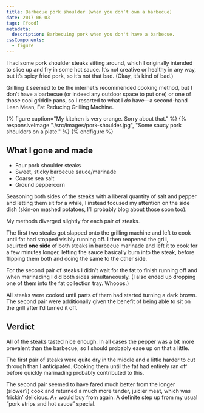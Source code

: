 ```yaml
---
title: Barbecue pork shoulder (when you don’t own a barbecue)
date: 2017-06-03
tags: [food]
metadata:
  description: Barbecuing pork when you don't have a barbecue.
cssComponents:
  - figure
---
```


I had some pork shoulder steaks sitting around, which I originally intended to slice up and fry in some hot sauce. It’s not creative or healthy in any way, but it’s spicy fried pork, so it’s not that bad. (Okay, it’s kind of bad.)

Grilling it seemed to be the internet’s recommended cooking method, but I don’t have a barbecue (or indeed any outdoor space to put one) or one of those cool griddle pans, so I resorted to what I *do* have—a second-hand Lean Mean, Fat Reducing Grilling Machine.

{% figure caption="My kitchen is very orange. Sorry about that." %} {% responsiveImage "./src/images/pork-shoulder.jpg", "Some saucy pork shoulders on a plate." %} {% endfigure %}

## What I gone and made

- Four pork shoulder steaks
- Sweet, sticky barbecue sauce/marinade
- Coarse sea salt
- Ground peppercorn

Seasoning both sides of the steaks with a liberal quantity of salt and pepper and letting them sit for a while, I instead focused my attention on the side dish (skin-on mashed potatoes, I’ll probably blog about those soon too).

My methods diverged slightly for each pair of steaks.

The first two steaks got slapped onto the grilling machine and left to cook until fat had stopped visibly running off. I then reopened the grill, squirted **one side** of both steaks in barbecue marinade and left it to cook for a few minutes longer, letting the sauce basically burn into the steak, before flipping them both and doing the same to the other side.

For the second pair of steaks I didn’t wait for the fat to finish running off and when marinading I did both sides simultaneously. (I also ended up dropping one of them into the fat collection tray. Whoops.)

All steaks were cooked until parts of them had started turning a dark brown. The second pair were additionally given the benefit of being able to sit on the grill after I’d turned it off.

## Verdict

All of the steaks tasted nice enough. In all cases the pepper was a bit more prevalent than the barbecue, so I should probably ease up on that a little.

The first pair of steaks were quite dry in the middle and a little harder to cut through than I anticipated. Cooking them until the fat had entirely ran off before quickly marinading probably contributed to this.

The second pair seemed to have fared much better from the longer (slower?) cook and returned a much more tender, juicier meat, which was frickin’ delicious. A+ would buy from again. A definite step up from my usual “pork strips and hot sauce” special.
